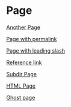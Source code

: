 ---
---

# Page

[Another Page](another-page.md)

[Page with permalink](page-with-permalink.md)

[Page with leading slash](/another-page.md)

[Reference link][reference]

[Subdir Page](subdir/page.md)

[HTML Page](html-page.html)

[Ghost page](ghost-page.md)

[reference]: another-page.md
